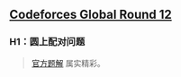 ## [Codeforces Global Round 12](https://codeforces.com/contest/1450)

### H1：圆上配对问题

> [官方题解](https://codeforces.com/blog/entry/85348) 属实精彩。
